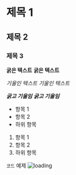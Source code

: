 # 제목 1
## 제목 2
### 제목 3

**굵은 텍스트**
__굵은 텍스트__

*기울인 텍스트*
_기울인 텍스트_

***굵고 기울임***
___굵고 기울임___

- 항목 1
- 항목 2
 - 하위 항목

1. 항목 1
2. 항목 2
 1. 하위 항목

`코드` 예제
![loading](https://github.com/user-attachments/assets/6f3d3de5-f63d-48b7-88ef-e7e774e970ca)
